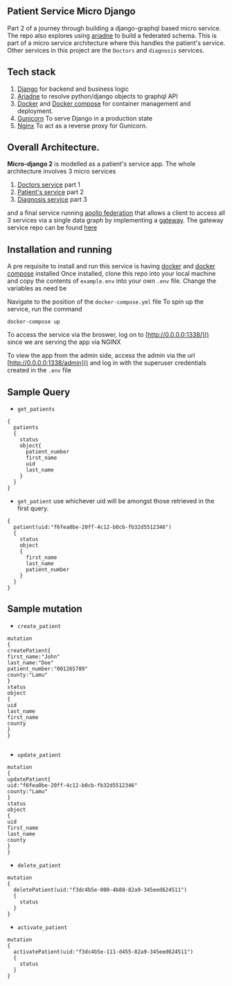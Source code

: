## Patient Service Micro Django
Part 2 of a journey through building a django-graphql based micro service.
The repo also explores using [ariadne](https://ariadnegraphql.org/) to build a federated schema.
This is part of a micro service architecture where this handles the patient's service. Other services in this project are the `Doctors` and `diagnosis` services.
## Tech stack
1. [Django](https://www.djangoproject.com/) for backend and business logic
2. [Ariadne](https://ariadnegraphql.org/) to resolve python/django objects to graphql API
3. [Docker](https://docs.docker.com/get-docker/) and
 [Docker compose](https://docs.docker.com/compose/) for container management and deployment.
4. [Gunicorn](https://gunicorn.org/) To serve Django in a production state
5. [Nginx](https://www.nginx.com/) To act as a reverse proxy for Gunicorn.
 
## Overall Architecture.
**Micro-django 2** is modelled as a patient's service app. The whole architecture involves 3 micro services
1. [Doctors service](https://github.com/KimaruThagna/micro-django) part 1
2. [Patient's service](https://github.com/KimaruThagna/patient-microservice) part 2
3. [Diagnosis service](https://github.com/KimaruThagna/diagnosis-microservice) part 3

and a final service running [apollo federation](https://www.apollographql.com/docs/apollo-server/federation/introduction/) that allows a client to access all 3 services
via a single data graph by implementing a [gateway](https://www.apollographql.com/docs/apollo-server/federation/gateway/).
The gateway service repo can be found [here](https://github.com/KimaruThagna/hospital-federated)

## Installation and running
A pre requisite to install and run this service is 
having [docker]() and [docker compose]() installed
Once installed, clone this repo into your local machine  and copy the contents of `example.env` into your own `.env` file. 
Change the variables as need be

Navigate to the position of the `docker-compose.yml` file
To spin up the service, run the command
```apex
docker-compose up
```
To access the service via the broswer, log on to [http://0.0.0.0:1338/]() since we are serving the app via NGINX

To view the app from the admin side, access the admin via the url [http://0.0.0.0:1338/admin]() and log in with the superuser credentials created in the `.env` file

## Sample Query
- `get_patients`
```
{
  patients
  {
    status
    object{
      patient_number
      first_name
      uid
      last_name
    }
  }
}
```
- `get_patient`  use whichever uid will be amongst those retrieved in the first query.
```
{
  patient(uid:"f6fea0be-20ff-4c12-b0cb-fb32d5512346")
  {
    status
    object
    {
      first_name
      last_name
      patient_number
    }
  }
}
```

## Sample mutation
- ``create_patient``
```
mutation
{
createPatient{
first_name:"John"
last_name:"Doe"
patient_number:"001265789" 
county:"Lamu"
}
status
object
{
uid
last_name
first_name
county
}
}


```

-   `update_patient`

```
mutation
{
updatePatient{
uid:"f6fea0be-20ff-4c12-b0cb-fb32d5512346"
county:"Lamu"
}
status
object
{
uid
first_name
last_name
county
}
}

```

- `delete_patient`
```
mutation
{
  deletePatient(uid:"f3dc4b5e-000-4b88-82a9-345eed624511")
  {
    status
  }
}
```
- `activate_patient`
```
mutation
{
  activatePatient(uid:"f3dc4b5e-111-d455-82a9-345eed624511")
  {
    status
  }
}
```
